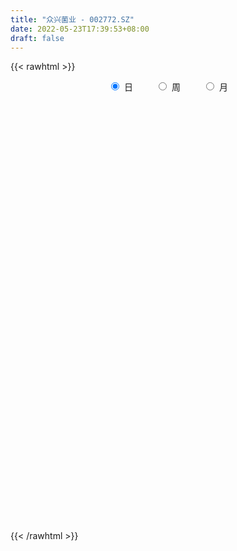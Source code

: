 ```yaml
---
title: "众兴菌业 - 002772.SZ"
date: 2022-05-23T17:39:53+08:00
draft: false
---
```

{{< rawhtml >}}
    <div style="text-align: center">
        <label style="padding: 1rem;"><input style="margin-right: .5rem" type="radio" name="period" value="D" checked onclick="period_change(this)">日</label>
        <label style="padding: 1rem;"><input style="margin-right: .5rem" type="radio" name="period" value="W" onclick="period_change(this)">周</label>
        <label style="padding: 1rem;"><input style="margin-right: .5rem" type="radio" name="period" value="M" onclick="period_change(this)">月</label>
    </div>
    <div id="chart" style="height: 700px;"></div> 
    <script type="text/javascript">
        const D_v = [33782.07,21686.71,23787.06,22643.93,24724.99,16146.13,18462.75,21546.54,18277.88,21762.0,20357.76,21459.0,19802.32,17584.72,24618.95,24066.62,19767.26,25112.64,21609.63,15555.26,12114.29,25739.12,17238.15,97593.32,165262.8,82713.84,104617.66,32142.36,17005.66,30601.3,58098.64,393429.63,762218.1800000001,802680.64,886849.17,751681.01,663710.61,538830.3,554210.25,477371.79,384635.87,374775.33,364633.21,441984.23,556519.13,435769.17,412037.28,406393.54,642691.53,520891.57,413721.6,303728.33,335320.43,240267.1,215071.79,225701.95,378277.33,367857.93,246587.36,177516.94,213886.95,217925.56,215020.72,325812.55,235511.91,246102.98,365076.6,248653.59,456975.61,278977.54,252116.75,201548.2,153901.94,250408.35,197926.85,167978.78,204487.19,145236.32,109323.85,197346.09,126643.98,185573.22,198591.45,143514.36,211613.78,144384.18,147112.31,139210.09,99295.01,105202.2,151063.75,126148.4,101728.95,77202.78,88822.33,197633.87,131364.62,96091.1,194251.67,178712.15,123379.8,97462.05,91194.51,68121.0,94086.49,18463.0,31728.0,534882.8,371946.04,256659.72,198371.96,192572.55,189452.96,147492.53,157315.45,173177.25,254235.76,208512.3,231743.03,177620.0,107536.4,132482.25,130566.45,135621.37,154916.57,187840.95,159277.16,92425.81,144952.15,207704.28,172714.85,114922.98,111251.83,91811.11,92647.0,95746.93,181855.14,179910.77,372036.04,211325.17,158482.15,93745.94,145978.37,316468.28,400797.61,714388.92,408523.31,225203.47,269333.01,459000.98,361141.24,223066.03,201545.0,158886.1,147069.36,132377.5,111353.64,130825.66,86215.41,84879.65,243376.99,171321.47,123677.26,174973.83,105641.82,100449.14,194720.56,253541.72,255477.0,204241.02,201081.19,232323.28,180374.92,164254.88,63373.57,109985.1,60661.71,65320.41,71931.6,57223.0,64095.76,57471.0,97721.46,65218.29,40489.05,48484.35,42814.05,64578.9,49824.47,77532.94,68512.45,84760.25,106770.38,53768.17,52626.2,62807.01,101729.17,74110.09,52261.85,64746.0,69179.46,92692.8,67898.83,69840.76,85348.0,90754.2,71951.05,61815.26,63298.08,124898.0,72216.15,63211.7,109845.15,152084.75,172156.91,167477.61,124255.14,85756.2,92987.05,122879.19,90999.16,71645.41,159930.35,165846.1,135110.01,91134.83,105614.1,287114.26,242477.88,275661.68,213302.16,200678.05,170454.09,121071.05,106140.1,99130.01,91779.57,84377.92,71027.09,55838.04,67987.04,78069.0,61845.43,56039.4,135394.69,86922.1,64479.3,75728.3,78186.23,96906.65]
const D_histogram = [0.0,-0.0062158405,-0.0066638768,-0.0127818509,-0.0221037853,-0.0266790093,-0.0316479553,-0.0265755105,-0.0185544805,-0.0115843185,-0.0049800096,0.0023173392,0.0027497983,0.0013585741,0.0058119691,0.0055132963,0.0047472446,0.0081210055,0.0044682841,0.0041296636,0.0039939748,0.0002118657,-0.0031435514,0.0159558654,0.0493491555,0.0684660247,0.0931884329,0.1588957286,0.2515201309,0.3618665228,0.4836356239,0.6119900697,0.7445173418,0.8389602438,0.8133886756,0.7560896501,0.6669874046,0.4781073327,0.3549540576,0.2252094215,0.0617815785,-0.0998708185,-0.1888355265,-0.2296677256,-0.2250889884,-0.2709914239,-0.2901870219,-0.2576500476,-0.1963273023,-0.1241264005,-0.1586309147,-0.2333336162,-0.345753026,-0.4242047898,-0.4467392932,-0.4779240998,-0.5564407781,-0.5341317934,-0.5171067232,-0.4848746933,-0.4669636846,-0.4421787621,-0.3838292771,-0.3022227076,-0.2523860074,-0.1968279902,-0.0772873957,0.0831900933,0.1330886049,0.1849536734,0.1688979508,0.1440403276,0.1083609661,0.1083845934,0.0852720244,0.0354778898,-0.0084013577,-0.0594513905,-0.0964660132,-0.0829180373,-0.0897515333,-0.0597594631,-0.0219511592,0.0056203913,0.0372642535,0.0407946403,0.0578625785,0.0346086968,0.0211666216,-0.0074671394,-0.0082710882,-0.0204930194,-0.0561596177,-0.071197594,-0.0667011153,-0.0173507171,-0.0323405594,-0.058501363,-0.1209703477,-0.1102254129,-0.1060871567,-0.1186370586,-0.109281909,-0.098385101,-0.0918978324,-0.1436349118,-0.2219085336,-0.2480753686,-0.2717139326,-0.2812135211,-0.2599714065,-0.223128218,-0.1860980661,-0.1674432544,-0.1275828266,-0.0749663022,-0.0332919708,0.0138699487,0.0638628486,0.0845671332,0.0938108254,0.1077449367,0.1204966794,0.1328278223,0.147717805,0.1668596248,0.1640275044,0.1616582391,0.142984746,0.1424036585,0.1321276943,0.1210415385,0.1141562655,0.1068585658,0.0944125383,0.0785450999,0.0844475031,0.0871492308,0.100708452,0.1012744885,0.0858865212,0.0787107151,0.0819141161,0.0962972085,0.1544366698,0.1837865177,0.171761604,0.1522753841,0.1382192463,0.1449575119,0.1269548619,0.1104495437,0.0778889298,0.0544018177,0.0169555368,0.0022382303,-0.0131848818,-0.0395330767,-0.0536502886,-0.0542038162,-0.0291342142,-0.0169172753,-0.0083291791,-0.0244447382,-0.0281103886,-0.0312660785,-0.0143755323,0.0004040349,-0.0108149241,-0.0069053217,-0.0226248046,-0.0145636049,-0.0265693142,-0.0573741103,-0.0743228709,-0.1047969782,-0.1136154022,-0.123232112,-0.1124424677,-0.086657432,-0.0551485575,-0.0272323893,-0.0079982353,-0.007136141,-0.0039953195,-0.0052360219,0.0009116589,-0.000580781,0.0045389129,0.0216928972,0.0284719422,0.0346075721,0.0210812849,0.0178966411,0.0156658484,0.0235400162,0.0366559349,0.0441111345,0.043755329,0.0421942854,0.0197417756,-0.0083806765,-0.0171910764,-0.0108816025,-0.0111131451,-0.0399321314,-0.0441985894,-0.0333834009,-0.0142316041,0.0217459648,0.0418152883,0.055795091,0.0625836714,0.0813419222,0.081283256,0.0881128265,0.0779474618,0.0618950286,0.0522789878,0.0527427141,0.0329719733,0.0052515495,-0.0052632779,-0.0144884341,-0.0186170052,-0.0192922773,-0.0233779635,0.0121540936,0.025361565,0.0420589634,0.0209991671,-0.028336988,-0.1040538384,-0.1625580389,-0.1841937872,-0.1975235746,-0.1805986659,-0.1514787322,-0.1328719561,-0.1020372648,-0.07057644,-0.0496437882,-0.0306399221,-0.0118823581,0.0120570299,0.0216053949,0.0335370097,0.045054333,0.0555991595,0.0712367113]
const D_fast = [0.0,-0.0077698006,-0.0098838061,-0.0191972429,-0.0340451237,-0.0452901,-0.0581710348,-0.0597424676,-0.0563600578,-0.0522859754,-0.0469266689,-0.0390499853,-0.0379300767,-0.0389816573,-0.03307527,-0.0319956188,-0.0315748593,-0.0261708471,-0.0287064974,-0.0280127021,-0.0271498971,-0.0308790398,-0.0350203448,-0.0119319616,0.0337986174,0.0700319927,0.1180515091,0.223482737,0.378987172,0.5798001947,0.8224782017,1.103830165,1.4224867725,1.7266697354,1.9044453362,2.0361687232,2.1138133288,2.0444600901,2.0100453294,1.9366030487,1.7886206003,1.6020004986,1.465826909,1.3675777785,1.3158842686,1.2022339771,1.1104916237,1.0786160861,1.0908570058,1.1320263075,1.0578640646,0.924827959,0.7259702927,0.5414673314,0.4072480047,0.2565821732,0.0389553004,-0.0722686632,-0.1845202739,-0.2735069173,-0.3723368297,-0.4580965978,-0.4957044321,-0.4896535395,-0.5029133412,-0.4965623215,-0.3963435759,-0.2150685635,-0.1318979007,-0.0337944139,-0.0076256488,0.0035268098,-0.0050623101,0.0220574655,0.0202629027,-0.0206617594,-0.0666413464,-0.1325542269,-0.1936853529,-0.2008668863,-0.2301382656,-0.2150860612,-0.1827655471,-0.1537888988,-0.1128289731,-0.0990999263,-0.0675663435,-0.082168051,-0.0903184708,-0.1208190166,-0.1236907375,-0.1410359235,-0.1907424262,-0.223579801,-0.2357586012,-0.1907458822,-0.2138208644,-0.2546070087,-0.3473185804,-0.3641299988,-0.3865135318,-0.4287226983,-0.446688026,-0.4603874932,-0.4768746827,-0.56452049,-0.6982712452,-0.7864569224,-0.8780239695,-0.9578269384,-1.0015776754,-1.0205165414,-1.030010906,-1.0532169079,-1.0452521868,-1.0113772379,-0.9780258991,-0.9273964924,-0.8614378804,-0.8195918126,-0.786895414,-0.7460250685,-0.703149156,-0.6576110575,-0.6057916236,-0.5449348976,-0.5067601419,-0.4687148474,-0.451642154,-0.4166223269,-0.3938663675,-0.3746921387,-0.3530383454,-0.3336214036,-0.3224642965,-0.3186954599,-0.291681181,-0.2671921456,-0.2284558113,-0.2025711527,-0.1964874897,-0.1839856171,-0.1603036871,-0.1218462925,-0.0250976637,0.0501988136,0.0811143009,0.0996969271,0.1201956008,0.1631732444,0.1769093099,0.1880163776,0.1749279962,0.1650413384,0.1318339417,0.1176761928,0.0989568603,0.0627253962,0.0351956122,0.0210911305,0.038877179,0.046864799,0.0533706005,0.0311438569,0.0204506092,0.0094783997,0.0227750629,0.0376556388,0.0237329488,0.0259162207,0.0045405367,0.0089608351,-0.0096872027,-0.0548355263,-0.0903650046,-0.1470383565,-0.184260631,-0.2246853688,-0.2420063415,-0.2378856638,-0.2201639287,-0.1990558578,-0.1818212626,-0.1827432036,-0.180601212,-0.1831509198,-0.1767753243,-0.1784129595,-0.1721585373,-0.1495813287,-0.1356842982,-0.1208967752,-0.1291527413,-0.1278632247,-0.1261775554,-0.1124183836,-0.0901384811,-0.0716554978,-0.0610724711,-0.0520849434,-0.0696020092,-0.0998196305,-0.1129277995,-0.1093387262,-0.1123485551,-0.1511505743,-0.1664666796,-0.1639973413,-0.1484034456,-0.1069893854,-0.0764662399,-0.0485376645,-0.0261031662,0.0129905652,0.0332527129,0.06211049,0.0714319908,0.0708533148,0.0743070209,0.0879564258,0.0764286783,0.0500211419,0.0381904949,0.0253432303,0.0165604078,0.0110620664,0.0011318894,0.0397024699,0.0592503325,0.0864624717,0.0706524672,0.0142320651,-0.0874982449,-0.1866419551,-0.2543261502,-0.3170368313,-0.345261589,-0.3540113384,-0.3686225513,-0.3632971762,-0.3494804615,-0.3409587567,-0.329614871,-0.3138278966,-0.2868742511,-0.2719245374,-0.2516086702,-0.2288277637,-0.2043831473,-0.1709364177]
const D_slow = [0.0,-0.0015539601,-0.0032199293,-0.006415392,-0.0119413384,-0.0186110907,-0.0265230795,-0.0331669571,-0.0378055773,-0.0407016569,-0.0419466593,-0.0413673245,-0.0406798749,-0.0403402314,-0.0388872391,-0.0375089151,-0.0363221039,-0.0342918526,-0.0331747815,-0.0321423656,-0.0311438719,-0.0310909055,-0.0318767934,-0.027887827,-0.0155505381,0.001565968,0.0248630763,0.0645870084,0.1274670411,0.2179336718,0.3388425778,0.4918400952,0.6779694307,0.8877094916,1.0910566605,1.2800790731,1.4468259242,1.5663527574,1.6550912718,1.7113936272,1.7268390218,1.7018713172,1.6546624355,1.5972455041,1.540973257,1.473225401,1.4006786456,1.3362661337,1.2871843081,1.256152708,1.2164949793,1.1581615752,1.0717233187,0.9656721213,0.8539872979,0.734506273,0.5953960785,0.4618631301,0.3325864493,0.211367776,0.0946268549,-0.0159178357,-0.111875155,-0.1874308319,-0.2505273337,-0.2997343313,-0.3190561802,-0.2982586569,-0.2649865056,-0.2187480873,-0.1765235996,-0.1405135177,-0.1134232762,-0.0863271278,-0.0650091217,-0.0561396493,-0.0582399887,-0.0731028364,-0.0972193397,-0.117948849,-0.1403867323,-0.1553265981,-0.1608143879,-0.1594092901,-0.1500932267,-0.1398945666,-0.125428922,-0.1167767478,-0.1114850924,-0.1133518772,-0.1154196493,-0.1205429041,-0.1345828085,-0.152382207,-0.1690574859,-0.1733951651,-0.181480305,-0.1961056457,-0.2263482327,-0.2539045859,-0.2804263751,-0.3100856397,-0.337406117,-0.3620023922,-0.3849768503,-0.4208855783,-0.4763627117,-0.5383815538,-0.6063100369,-0.6766134172,-0.7416062689,-0.7973883234,-0.8439128399,-0.8857736535,-0.9176693601,-0.9364109357,-0.9447339284,-0.9412664412,-0.925300729,-0.9041589458,-0.8807062394,-0.8537700052,-0.8236458354,-0.7904388798,-0.7535094285,-0.7117945223,-0.6707876463,-0.6303730865,-0.5946269,-0.5590259854,-0.5259940618,-0.4957336772,-0.4671946108,-0.4404799694,-0.4168768348,-0.3972405598,-0.376128684,-0.3543413763,-0.3291642633,-0.3038456412,-0.2823740109,-0.2626963321,-0.2422178031,-0.218143501,-0.1795343335,-0.1335877041,-0.0906473031,-0.0525784571,-0.0180236455,0.0182157325,0.049954448,0.0775668339,0.0970390663,0.1106395208,0.1148784049,0.1154379625,0.1121417421,0.1022584729,0.0888459008,0.0752949467,0.0680113932,0.0637820744,0.0616997796,0.055588595,0.0485609979,0.0407444782,0.0371505952,0.0372516039,0.0345478729,0.0328215425,0.0271653413,0.0235244401,0.0168821115,0.0025385839,-0.0160421338,-0.0422413783,-0.0706452289,-0.1014532569,-0.1295638738,-0.1512282318,-0.1650153712,-0.1718234685,-0.1738230273,-0.1756070626,-0.1766058925,-0.1779148979,-0.1776869832,-0.1778321785,-0.1766974502,-0.1712742259,-0.1641562404,-0.1555043474,-0.1502340261,-0.1457598659,-0.1418434038,-0.1359583997,-0.126794416,-0.1157666324,-0.1048278001,-0.0942792288,-0.0893437849,-0.091438954,-0.0957367231,-0.0984571237,-0.10123541,-0.1112184429,-0.1222680902,-0.1306139404,-0.1341718415,-0.1287353503,-0.1182815282,-0.1043327554,-0.0886868376,-0.068351357,-0.0480305431,-0.0260023364,-0.006515471,0.0089582862,0.0220280331,0.0352137116,0.043456705,0.0447695924,0.0434537729,0.0398316644,0.035177413,0.0303543437,0.0245098529,0.0275483763,0.0338887675,0.0444035083,0.0496533001,0.0425690531,0.0165555935,-0.0240839162,-0.070132363,-0.1195132567,-0.1646629231,-0.2025326062,-0.2357505952,-0.2612599114,-0.2789040214,-0.2913149685,-0.298974949,-0.3019455385,-0.298931281,-0.2935299323,-0.2851456799,-0.2738820966,-0.2599823068,-0.242173129]
const D_data = [['2021-05-12', 7.858, 7.9359, 7.7703, 7.9651],['2021-05-13', 7.8774, 7.8385, 7.8093, 7.8774],['2021-05-14', 7.8288, 7.8872, 7.819, 7.9067],['2021-05-17', 7.8872, 7.7898, 7.7801, 7.8969],['2021-05-18', 7.7995, 7.6924, 7.673, 7.7995],['2021-05-19', 7.6924, 7.6924, 7.6535, 7.7314],['2021-05-20', 7.7433, 7.6349, 7.6349, 7.7433],['2021-05-21', 7.6645, 7.7334, 7.6349, 7.8221],['2021-05-24', 7.7728, 7.7827, 7.7137, 7.8221],['2021-05-25', 7.7827, 7.7925, 7.7334, 7.8122],['2021-05-26', 7.8221, 7.8122, 7.763, 7.8319],['2021-05-27', 7.8122, 7.8516, 7.7827, 7.8615],['2021-05-28', 7.8319, 7.7827, 7.7728, 7.8516],['2021-05-31', 7.7827, 7.7531, 7.7137, 7.7827],['2021-06-01', 7.7728, 7.8319, 7.7531, 7.8418],['2021-06-02', 7.8319, 7.7827, 7.763, 7.8615],['2021-06-03', 7.8319, 7.7728, 7.7728, 7.8418],['2021-06-04', 7.8024, 7.8319, 7.763, 7.9206],['2021-06-07', 7.8319, 7.7433, 7.7334, 7.8516],['2021-06-08', 7.7531, 7.7728, 7.7137, 7.8122],['2021-06-09', 7.7827, 7.7728, 7.7531, 7.7925],['2021-06-10', 7.7925, 7.7137, 7.7039, 7.7925],['2021-06-11', 7.7137, 7.694, 7.6645, 7.7433],['2021-06-15', 7.6842, 8.0191, 7.6645, 8.0487],['2021-06-16', 8.0487, 8.3639, 8.0487, 8.7481],['2021-06-17', 8.1669, 8.3738, 8.1373, 8.5215],['2021-06-18', 8.2851, 8.6299, 8.1275, 8.7481],['2021-06-21', 9.4968, 9.4968, 9.4968, 9.4968],['2021-06-22', 10.4426, 10.4426, 10.4426, 10.4426],['2021-06-23', 11.4868, 11.4868, 11.4868, 11.4868],['2021-06-24', 12.6395, 12.6395, 12.6395, 12.6395],['2021-06-25', 13.9005, 13.9005, 13.9005, 13.9005],['2021-06-28', 15.0531, 15.2895, 14.7477, 15.2895],['2021-06-29', 14.994, 16.1762, 14.7969, 16.8165],['2021-06-30', 16.8067, 15.6639, 14.7772, 16.984],['2021-07-01', 15.191, 15.8412, 15.0728, 16.8165],['2021-07-02', 15.8412, 15.8117, 14.9743, 16.5899],['2021-07-05', 15.4373, 14.4817, 14.2354, 15.5358],['2021-07-06', 14.5999, 15.0235, 13.8808, 15.2206],['2021-07-07', 14.7378, 14.728, 14.3044, 15.6146],['2021-07-08', 14.3733, 13.8709, 13.8019, 14.6196],['2021-07-09', 13.6148, 13.2404, 12.9646, 13.733],['2021-07-12', 13.2306, 13.5951, 12.9252, 13.8414],['2021-07-13', 13.1616, 13.9103, 13.0631, 14.3635],['2021-07-14', 13.4768, 14.4226, 13.1517, 14.8659],['2021-07-15', 14.0482, 13.6936, 13.1123, 14.5211],['2021-07-16', 13.3882, 13.8315, 13.1025, 14.2847],['2021-07-19', 13.7133, 14.4916, 13.3783, 14.5605],['2021-07-20', 14.1073, 15.1122, 14.1073, 15.9397],['2021-07-21', 15.1122, 15.6639, 14.6984, 15.8511],['2021-07-22', 15.3782, 14.4916, 14.393, 15.7033],['2021-07-23', 14.3832, 13.7034, 13.6936, 14.5113],['2021-07-26', 13.3488, 12.6493, 12.3341, 13.4966],['2021-07-27', 12.6099, 12.3932, 12.2159, 13.0335],['2021-07-28', 12.4129, 12.6001, 11.9696, 12.7872],['2021-07-29', 12.5114, 12.0878, 12.0287, 12.7084],['2021-07-30', 11.9499, 10.8761, 10.8761, 11.9499],['2021-08-02', 10.5115, 11.6248, 10.5115, 11.8218],['2021-08-03', 11.5755, 11.2997, 11.2307, 11.743],['2021-08-04', 11.3391, 11.2603, 11.1125, 11.4573],['2021-08-05', 11.1617, 10.8563, 10.8071, 11.4179],['2021-08-06', 10.8071, 10.6987, 10.6199, 11.0829],['2021-08-09', 10.6199, 11.0041, 10.5904, 11.1716],['2021-08-10', 11.0731, 11.3785, 10.8268, 11.6051],['2021-08-11', 11.2307, 11.0829, 10.945, 11.3095],['2021-08-12', 11.2307, 11.2209, 11.0337, 11.674],['2021-08-13', 11.4474, 12.3439, 11.2504, 12.3439],['2021-08-16', 12.6986, 13.5754, 12.6001, 13.5754],['2021-08-17', 13.9497, 12.8069, 12.7577, 14.4817],['2021-08-18', 12.8464, 13.201, 12.8069, 13.536],['2021-08-19', 12.935, 12.5607, 12.4621, 13.0532],['2021-08-20', 12.3242, 12.4424, 12.1272, 12.6887],['2021-08-23', 12.1173, 12.2257, 12.0287, 12.6099],['2021-08-24', 12.1272, 12.6493, 12.0385, 13.2798],['2021-08-25', 12.5114, 12.3636, 12.2848, 12.9153],['2021-08-26', 12.1567, 11.8711, 11.8612, 12.2848],['2021-08-27', 11.4573, 11.6937, 11.3686, 11.8415],['2021-08-30', 11.4474, 11.3095, 11.3095, 11.7331],['2021-08-31', 11.2504, 11.1716, 10.9253, 11.2997],['2021-09-01', 11.0928, 11.6543, 11.0238, 11.9105],['2021-09-02', 11.6051, 11.3292, 11.2406, 11.6051],['2021-09-03', 11.1814, 11.7725, 11.0829, 11.9105],['2021-09-06', 11.7134, 11.9991, 11.5065, 12.3144],['2021-09-07', 11.8415, 12.0188, 11.7528, 12.137],['2021-09-08', 12.009, 12.2257, 11.8119, 12.4917],['2021-09-09', 12.0878, 11.9794, 11.9302, 12.4424],['2021-09-10', 11.8711, 12.2257, 11.7725, 12.3833],['2021-09-13', 12.1272, 11.7233, 11.674, 12.1863],['2021-09-14', 11.6543, 11.7528, 11.6051, 11.9991],['2021-09-15', 11.5952, 11.4376, 11.3391, 11.6248],['2021-09-16', 11.4474, 11.6839, 11.4376, 12.0582],['2021-09-17', 11.6839, 11.477, 11.142, 11.7824],['2021-09-22', 11.3883, 11.0041, 10.9647, 11.3883],['2021-09-23', 11.014, 11.0534, 11.014, 11.2603],['2021-09-24', 11.0632, 11.1913, 10.9155, 11.3292],['2021-09-27', 11.0928, 11.8415, 11.0928, 12.2651],['2021-09-28', 11.6248, 11.0829, 10.9155, 11.6346],['2021-09-29', 11.0337, 10.7677, 10.7677, 11.2603],['2021-09-30', 10.1569, 9.9697, 9.6939, 10.3539],['2021-10-08', 9.8318, 10.6199, 9.7628, 10.6692],['2021-10-11', 10.5115, 10.4524, 10.3638, 11.0041],['2021-10-12', 10.5904, 10.0879, 9.9697, 10.5904],['2021-10-13', 10.2751, 10.216, 9.8219, 10.3047],['2021-10-14', 10.147, 10.1569, 10.0288, 10.3441],['2021-10-15', 10.1372, 10.019, 10.0091, 10.4918],['2021-10-18', 9.0141, 9.0141, 9.0141, 9.0141],['2021-10-19', 8.1176, 8.1176, 8.1176, 8.1176],['2021-10-20', 7.9108, 8.226, 7.9108, 8.6004],['2021-10-21', 7.8418, 7.8319, 7.7039, 8.0388],['2021-10-22', 7.8221, 7.6054, 7.5561, 7.8812],['2021-10-25', 7.6546, 7.7039, 7.6152, 7.8024],['2021-10-26', 7.6448, 7.7531, 7.5462, 7.8516],['2021-10-27', 7.7433, 7.6743, 7.3886, 7.7433],['2021-10-28', 7.5561, 7.3295, 7.3, 7.6251],['2021-10-29', 7.3295, 7.5068, 7.3295, 7.5462],['2021-11-01', 7.5364, 7.7039, 7.4576, 7.7925],['2021-11-02', 7.6842, 7.6448, 7.5857, 7.8812],['2021-11-03', 7.5955, 7.8122, 7.5561, 7.8221],['2021-11-04', 7.7433, 8.0093, 7.7334, 8.0684],['2021-11-05', 8.0093, 7.763, 7.7334, 8.1275],['2021-11-08', 7.6842, 7.6448, 7.5955, 7.7827],['2021-11-09', 7.6546, 7.7236, 7.5857, 7.8122],['2021-11-10', 7.6842, 7.7531, 7.5561, 7.8418],['2021-11-11', 7.7433, 7.8024, 7.7137, 7.9305],['2021-11-12', 7.8122, 7.9108, 7.7531, 8.0191],['2021-11-15', 7.9108, 8.0782, 7.7334, 8.1078],['2021-11-16', 8.0684, 7.8812, 7.7827, 8.1176],['2021-11-17', 7.8418, 7.9108, 7.7531, 7.9206],['2021-11-18', 7.9305, 7.6842, 7.6645, 7.9403],['2021-11-19', 7.6842, 7.891, 7.5857, 8.1078],['2021-11-22', 8.0093, 7.7728, 7.7039, 8.029],['2021-11-23', 7.7827, 7.7334, 7.7236, 7.8418],['2021-11-24', 7.7334, 7.763, 7.6349, 7.8221],['2021-11-25', 7.7334, 7.7433, 7.7039, 7.8319],['2021-11-26', 7.7433, 7.6448, 7.6448, 7.7433],['2021-11-29', 7.5758, 7.5364, 7.4871, 7.6054],['2021-11-30', 7.5462, 7.7925, 7.5364, 7.8122],['2021-12-01', 7.7925, 7.7925, 7.7433, 7.9108],['2021-12-02', 7.8221, 7.9994, 7.7925, 8.3245],['2021-12-03', 7.9797, 7.9108, 7.7925, 8.029],['2021-12-06', 7.9305, 7.7039, 7.694, 7.9699],['2021-12-07', 7.694, 7.7728, 7.6842, 7.7827],['2021-12-08', 7.7728, 7.9206, 7.694, 7.9699],['2021-12-09', 7.9206, 8.1472, 7.891, 8.4723],['2021-12-10', 8.2359, 8.9649, 8.1373, 8.9649],['2021-12-13', 9.29, 8.955, 8.7678, 9.556],['2021-12-14', 8.8368, 8.6102, 8.561, 8.8663],['2021-12-15', 8.5314, 8.5511, 8.423, 8.6595],['2021-12-16', 8.5018, 8.6398, 8.423, 8.6792],['2021-12-17', 8.5314, 8.9944, 8.4329, 9.4082],['2021-12-20', 8.9747, 8.7678, 8.7678, 9.1816],['2021-12-21', 8.7087, 8.7974, 8.5905, 8.8663],['2021-12-22', 8.7481, 8.5511, 8.5215, 8.7974],['2021-12-23', 8.561, 8.5807, 8.4033, 8.6496],['2021-12-24', 8.5807, 8.2851, 8.2753, 8.5905],['2021-12-27', 8.2359, 8.4526, 8.226, 8.6004],['2021-12-28', 8.4526, 8.3738, 8.3344, 8.5905],['2021-12-29', 8.3738, 8.1176, 8.0782, 8.3738],['2021-12-30', 8.0782, 8.1373, 8.0684, 8.226],['2021-12-31', 8.1275, 8.2359, 8.1176, 8.3048],['2022-01-04', 8.2161, 8.6004, 8.1964, 8.6299],['2022-01-05', 8.5215, 8.5314, 8.3836, 8.6595],['2022-01-06', 8.5511, 8.5412, 8.4329, 8.6004],['2022-01-07', 8.5708, 8.2063, 8.1866, 8.5708],['2022-01-10', 8.2161, 8.295, 8.0093, 8.3344],['2022-01-11', 8.2359, 8.2654, 8.2161, 8.5215],['2022-01-12', 8.295, 8.5412, 8.1866, 8.6299],['2022-01-13', 8.7481, 8.6004, 8.492, 8.8368],['2022-01-14', 8.4821, 8.2851, 8.2654, 8.7678],['2022-01-17', 8.3048, 8.4526, 8.1472, 8.4723],['2022-01-18', 8.423, 8.1669, 8.1472, 8.5215],['2022-01-19', 8.226, 8.4329, 8.1767, 8.5807],['2022-01-20', 8.3738, 8.157, 8.157, 8.4723],['2022-01-21', 8.0782, 7.7728, 7.5857, 8.0782],['2022-01-24', 7.7137, 7.763, 7.694, 7.8122],['2022-01-25', 7.7137, 7.3886, 7.3788, 7.8024],['2022-01-26', 7.3886, 7.4576, 7.3394, 7.4773],['2022-01-27', 7.4477, 7.2901, 7.2901, 7.497],['2022-01-28', 7.3098, 7.4379, 7.2408, 7.5167],['2022-02-07', 7.5364, 7.6251, 7.4379, 7.6251],['2022-02-08', 7.6054, 7.7728, 7.5068, 7.7925],['2022-02-09', 7.763, 7.8319, 7.7137, 7.8713],['2022-02-10', 7.8418, 7.8122, 7.7137, 7.8713],['2022-02-11', 7.7334, 7.6054, 7.5857, 7.7728],['2022-02-14', 7.5758, 7.6152, 7.5659, 7.6842],['2022-02-15', 7.6152, 7.5364, 7.5068, 7.6645],['2022-02-16', 7.5561, 7.6152, 7.5167, 7.6152],['2022-02-17', 7.6152, 7.5068, 7.4871, 7.6743],['2022-02-18', 7.4773, 7.5758, 7.4379, 7.5857],['2022-02-21', 7.5955, 7.7728, 7.5857, 7.7728],['2022-02-22', 7.7334, 7.7039, 7.6251, 7.8221],['2022-02-23', 7.8122, 7.7334, 7.6645, 7.9305],['2022-02-24', 7.6645, 7.4674, 7.3788, 7.7827],['2022-02-25', 7.497, 7.5462, 7.4871, 7.6152],['2022-02-28', 7.5462, 7.5364, 7.4182, 7.5857],['2022-03-01', 7.5561, 7.6743, 7.5167, 7.6842],['2022-03-02', 7.6842, 7.8024, 7.6349, 7.8615],['2022-03-03', 7.763, 7.8024, 7.7334, 7.8418],['2022-03-04', 7.8221, 7.7433, 7.7039, 7.8221],['2022-03-07', 7.7925, 7.7433, 7.6743, 7.8319],['2022-03-08', 7.694, 7.428, 7.4182, 7.7039],['2022-03-09', 7.5265, 7.2113, 6.8763, 7.5265],['2022-03-10', 7.3, 7.3295, 7.231, 7.4182],['2022-03-11', 7.2507, 7.4871, 7.0931, 7.4871],['2022-03-14', 7.3985, 7.3985, 7.3689, 7.694],['2022-03-15', 7.3492, 6.9256, 6.9158, 7.4576],['2022-03-16', 7.0438, 7.0931, 6.768, 7.1325],['2022-03-17', 7.1423, 7.2507, 7.1029, 7.3591],['2022-03-18', 7.2113, 7.3985, 7.1916, 7.4674],['2022-03-21', 7.4477, 7.7433, 7.3788, 7.763],['2022-03-22', 7.7236, 7.7039, 7.6054, 7.8713],['2022-03-23', 7.6842, 7.7433, 7.6349, 7.8319],['2022-03-24', 7.8122, 7.7433, 7.7236, 7.8713],['2022-03-25', 7.7236, 8.0093, 7.7137, 8.0782],['2022-03-28', 8.0585, 7.8812, 7.8319, 8.1176],['2022-03-29', 7.8418, 8.0487, 7.7925, 8.0782],['2022-03-30', 7.9108, 7.891, 7.8221, 7.9699],['2022-03-31', 7.8024, 7.8024, 7.7728, 7.9403],['2022-04-01', 7.8418, 7.8615, 7.7728, 8.029],['2022-04-06', 7.694, 8.0093, 7.6448, 8.0487],['2022-04-07', 7.9305, 7.7433, 7.7236, 7.9994],['2022-04-08', 7.763, 7.5364, 7.4773, 7.8122],['2022-04-11', 7.4773, 7.6546, 7.4773, 7.8713],['2022-04-12', 7.3886, 7.6152, 7.2901, 7.6842],['2022-04-13', 7.7334, 7.6349, 7.4773, 7.9108],['2022-04-14', 7.5955, 7.6546, 7.4871, 7.6842],['2022-04-15', 7.6152, 7.5857, 7.5758, 7.8516],['2022-04-18', 7.5659, 8.1669, 7.5167, 8.1669],['2022-04-19', 8.1176, 8.0388, 7.9403, 8.1866],['2022-04-20', 8.1078, 8.1964, 7.9896, 8.3245],['2022-04-21', 8.0881, 7.7433, 7.6842, 8.2161],['2022-04-22', 7.5857, 7.2014, 7.1325, 7.694],['2022-04-25', 7.0438, 6.4823, 6.4823, 7.0931],['2022-04-26', 6.4724, 6.2261, 6.1769, 6.6399],['2022-04-27', 6.2064, 6.3247, 6.0094, 6.3444],['2022-04-28', 6.2458, 6.167, 5.9799, 6.2951],['2022-04-29', 6.1276, 6.3838, 6.1276, 6.4429],['2022-05-05', 6.3641, 6.502, 6.2557, 6.5907],['2022-05-06', 6.3739, 6.3542, 6.2656, 6.502],['2022-05-09', 6.3838, 6.5118, 6.3838, 6.5512],['2022-05-10', 6.5118, 6.5808, 6.4035, 6.5808],['2022-05-11', 6.5512, 6.502, 6.502, 6.6498],['2022-05-12', 6.4626, 6.5118, 6.4035, 6.5907],['2022-05-13', 6.4921, 6.5512, 6.4527, 6.6202],['2022-05-16', 6.5808, 6.6892, 6.5709, 6.8369],['2022-05-17', 6.6793, 6.5709, 6.4921, 6.6892],['2022-05-18', 6.5709, 6.6399, 6.5118, 6.6498],['2022-05-19', 6.56, 6.69, 6.51, 6.75],['2022-05-20', 6.65, 6.74, 6.65, 6.75],['2022-05-23', 6.74, 6.89, 6.71, 6.94]]
const W_v = [477691.47,284094.78,158372.68,130069.06,131126.09,152250.81,120575.88,174622.92,204832.14,153323.43,121967.04,88425.82,135489.67,162160.54,89741.56,95942.5,93207.83,112606.34,83115.63,86830.61,158230.01,132759.34,98274.56,78335.98,68427.95,64820.05,89946.56,111081.3,112735.31,84902.53,26797.44,49266.88,105063.68,94228.33,103131.16,211224.2,456426.75,289505.29,313401.58,185492.07,150273.48,103583.68,182133.48,339175.83,297125.37,405252.83,484748.0800000001,272281.05,314961.93,260717.42,371787.68,699519.27,297398.18,224127.93,138082.27,176480.05,133197.25,112897.65,145061.49,188787.96,103933.16,178233.47,112700.73,149345.35,159165.14,150250.72,133471.63,124527.63,201032.08,158566.17,176672.89,155616.11,163453.46,108031.24,130547.73,52429.88,89847.96,116592.2,100935.01,79608.19,158201.24,249352.9,300548.6199999999,442388.4400000001,415788.0599999999,336103.0,422833.45,568844.01,297716.16,376150.5,319582.68,102289.72,676448.41,1159497.6000000001,848985.3600000001,558271.37,899422.8799999999,1240987.0,504041.1,436391.6,284136.45,205809.77,172400.06,139478.18,122284.66,193789.43,123743.56,181636.61,145920.42,186075.86,160235.25,135851.15,256910.64,11993.0,59327.52,89751.7,104000.88,120075.51,76031.69,63229.39,57901.37,61023.11,56933.74,101391.68,142108.51,109780.36,157362.18,180831.19,235937.25,81914.24,208528.64,378535.7000000001,266306.02,264775.58,261274.08,372464.93,837158.61,820400.1599999999,953930.67,583314.8400000001,275896.7499999999,349778.23,563470.01,386349.32,681394.63,1385708.1100000001,872410.7599999999,907476.48,510756.04,298130.06,215264.99,501882.46,763275.75,996895.5399999998,944681.9399999999,778777.64,678123.63,418832.0699999999,723906.24,541785.77,308511.58,249232.33,143499.13,152681.63,308284.72,68203.71,219854.35,321193.26,229828.35,149458.25,157137.55,141640.08,159085.21,258354.02,506154.49,632385.2100000001,515425.15,1291860.2,1165583.27,532201.51,332680.54,356223.98,214162.72,90915.95,106877.18,258170.03,174313.72,148594.13,272298.23,380744.94,200059.48,133591.66,365371.29,358831.81,137349.57,46030.44,135109.7,103524.34,101658.96,111150.19,92256.45,450187.62,531277.5900000001,3867139.6099999999,2329823.54,2210943.0199999996,2287426.5700000003,1394638.6000000001,1223774.74,1387524.76,1438271.6899999999,974703.1100000001,764123.46,845216.0800000001,620919.45,267754.06,619341.26,178712.15,474243.85,1213679.5600000001,885205.45,1045288.3400000001,661123.04,792200.35,583347.77,1040874.0499999999,1115472.3500000001,2076449.6899999999,1091707.73,545651.8600000001,713349.5499999999,909830.24,982275.29,371272.39,341729.51,246190.82,391344.19,343534.3199999999,364357.85,373166.59,522255.75,642632.91,285523.76,657635.39,1219234.03,588574.8200000001,155405.01,319778.91,440710.62,96906.65]
const W_histogram = [0.0,-0.1054778348,-0.1429154109,-0.1752023299,-0.1877015974,-0.1523558757,-0.1307237124,-0.0865694855,-0.0340410369,-0.0060623373,-0.0039603981,-0.0025114353,0.0207622952,0.0052151778,0.0016982265,-0.0254451925,-0.0207015112,-0.0468060364,-0.071484799,-0.0811582487,-0.1138814792,-0.1355664738,-0.1464812433,-0.1413027185,-0.128392564,-0.117651168,-0.1152010759,-0.0852602933,-0.1238438135,-0.1849989997,-0.1988043054,-0.1600568053,-0.1153530982,-0.0593538359,-0.0231789647,0.0300613183,0.0887324854,0.1674153307,0.1516755907,0.1109797881,0.0866634872,0.0881581823,0.1013266954,0.1491557156,0.1615340607,0.1963434674,0.1881397281,0.1133977121,-0.0334809591,-0.0948081539,-0.1252603866,-0.1253466334,-0.1456895721,-0.1487147059,-0.1683910326,-0.1496020179,-0.1505713542,-0.1270016144,-0.1164006644,-0.1026421951,-0.0959243747,-0.0657370706,-0.0356738983,-0.0571077411,-0.0468515394,-0.0342155746,0.0030805003,0.030117977,0.0796869764,0.0882357928,0.1179178084,0.1377058653,0.1298515977,0.1066126176,0.0899329263,0.0889913647,0.0965353875,0.1063574454,0.1119743632,0.102835778,0.1230542033,0.1451121724,0.1759683846,0.182917259,0.1929775653,0.2107216988,0.2099500845,0.2312328667,0.221459745,0.2178070756,0.1762871213,0.1213270951,0.1311746671,0.167431859,0.1118629499,0.1072963067,0.1057631897,0.1213571797,0.1318118774,0.0864981983,0.0564182806,-0.0002154737,-0.0378933608,-0.0764087447,-0.0947870324,-0.14922506,-0.1670516434,-0.163079001,-0.1551266543,-0.1287441279,-0.0974324949,-0.0884653196,-0.1227002083,-0.1413126809,-0.1371377712,-0.1388996251,-0.1131943285,-0.1126080316,-0.1109217955,-0.1108387011,-0.0998207608,-0.0730647221,-0.0518351724,-0.0307565719,-0.0040364039,0.0162065073,0.0559187312,0.0699187296,0.0761439573,0.060990755,0.0287856202,0.0361507443,0.0456789968,0.0264182612,0.0491577694,0.0649008117,0.0962239818,0.120670977,0.1349438412,0.1153188007,0.0832095055,0.0576983512,0.0707712354,0.0899440923,0.1185012745,0.1554873409,0.1646775699,0.19350288,0.1493562524,0.119245712,0.0700300337,0.0796150793,0.1104571687,0.1378400258,0.222199898,0.2242518549,0.2008165786,0.1696311158,0.1783406575,0.1254280138,0.0419828613,-0.0513558166,-0.114812726,-0.1155619249,-0.1400881862,-0.135652396,-0.1279076752,-0.1070162078,-0.1346592869,-0.1387704005,-0.1468668896,-0.1281118507,-0.1174559203,-0.0761294152,-0.0250195987,0.0066000854,-0.0365636816,0.0870205428,0.0747995021,-0.0071636775,-0.067006678,-0.138898351,-0.2155010851,-0.2383469597,-0.1990441426,-0.1615401414,-0.1329772826,-0.1230190566,-0.0796018999,-0.0427839153,-0.0411376733,-0.0167927535,0.0037636672,-0.0487338121,-0.0950684348,-0.1119075581,-0.102899457,-0.1001753449,-0.0883430304,-0.0712271707,-0.0634748726,0.0066742176,0.3888702926,0.7313406486,0.7432292802,0.7474154799,0.6989533221,0.4461829659,0.2467003151,0.2068263699,0.1699041477,0.0823139613,0.0201792057,0.0011039682,-0.0666874083,-0.1317598086,-0.2511434488,-0.2782837244,-0.3253929224,-0.497489355,-0.5900320148,-0.6038733625,-0.5732021513,-0.525628563,-0.4832050835,-0.4124447719,-0.2763981093,-0.1713206288,-0.1379203824,-0.1087565456,-0.0822781203,-0.0517655386,-0.0579285826,-0.0753028369,-0.0665596487,-0.0543316446,-0.0404366047,-0.0116654725,-0.0039804832,0.0007901733,0.0481163698,0.0711128902,0.0661775729,0.0677363397,0.0454580355,-0.0183488192,-0.0545099644,-0.0568623655,-0.0382944881,-0.0099763887]
const W_fast = [0.0,-0.1318472934,-0.2050137223,-0.2811012238,-0.3405258906,-0.3432691379,-0.3543179027,-0.3318060472,-0.2877878578,-0.2613247425,-0.2602129029,-0.2593917989,-0.2309274946,-0.2451708175,-0.2482632122,-0.2817679293,-0.2821996258,-0.3200056601,-0.3625556225,-0.3925186344,-0.4537122347,-0.5092888477,-0.556823928,-0.5869710829,-0.6061590694,-0.6248304654,-0.6511806422,-0.6425549329,-0.7120994065,-0.8195043427,-0.8830107247,-0.884277426,-0.8684119933,-0.8272511901,-0.79687106,-0.7361154474,-0.655261159,-0.534724481,-0.5125453233,-0.525496179,-0.528146608,-0.5046123674,-0.4661121804,-0.3809942313,-0.3282323711,-0.2443370974,-0.2055059047,-0.2518984927,-0.4071474036,-0.4921766369,-0.5539439663,-0.5853668715,-0.6421322032,-0.6823360135,-0.7441100983,-0.7627215881,-0.8013337629,-0.8095144268,-0.8280136429,-0.8399157223,-0.8571789956,-0.8434259591,-0.8222812614,-0.8579920395,-0.8594487227,-0.8553666515,-0.8173004515,-0.7827334805,-0.7132427371,-0.6826349725,-0.6234735048,-0.5692589816,-0.5446503497,-0.5412361754,-0.5354326352,-0.5141263556,-0.4824484859,-0.4460370667,-0.412426558,-0.3958561987,-0.3448742226,-0.2865382104,-0.211689902,-0.1590117129,-0.1007070152,-0.0302824571,0.0214334498,0.1005244487,0.1461162632,0.1969153627,0.1994671887,0.1748389362,0.2174801751,0.2955953317,0.26799216,0.2902495935,0.315157274,0.3610905589,0.404498226,0.3808090964,0.3648337488,0.3081461261,0.2609948989,0.2033773288,0.161302283,0.0695579903,0.0099684962,-0.0268286117,-0.0576579286,-0.0634614341,-0.0565079249,-0.0696570796,-0.1345670203,-0.1885076631,-0.2186171962,-0.2551039564,-0.2576972419,-0.2852629529,-0.3113071657,-0.3389337466,-0.3528709965,-0.3443811383,-0.3361103817,-0.3227209241,-0.2970098571,-0.2727153191,-0.2190234124,-0.1875437316,-0.1622825146,-0.1621880282,-0.1871967579,-0.1707939477,-0.149845946,-0.1625021163,-0.1274731657,-0.0955049205,-0.040125755,0.0144889845,0.062497809,0.0717024686,0.0603955498,0.0493089833,0.0800746763,0.1217335563,0.1799160571,0.2557739588,0.3061335803,0.3833346104,0.3765270458,0.3762279335,0.3445197636,0.3740085791,0.4324649607,0.4943078242,0.6342176708,0.6923325914,0.7191014598,0.730323776,0.7836184821,0.7620628418,0.6891134046,0.5829357725,0.4907756816,0.4611360015,0.4015876937,0.3721103848,0.3478781869,0.3420156023,0.2807077015,0.2419039878,0.1970907763,0.1838178525,0.1651098028,0.1874039541,0.2322588709,0.2655285764,0.213223889,0.3585632491,0.3650420839,0.2812879849,0.2046933149,0.0980770542,-0.0324009512,-0.1148335657,-0.1252917843,-0.1281728184,-0.1328542803,-0.1536508184,-0.1301341367,-0.1040121309,-0.1126503073,-0.0925035758,-0.0710062384,-0.1356871707,-0.205788902,-0.2506049149,-0.2673216781,-0.2896414022,-0.2998948453,-0.3005857782,-0.3087021983,-0.2368845536,0.2425290945,0.7678346126,0.9655305642,1.1565706339,1.2828468066,1.141622192,1.0038146199,1.0156472672,1.0212010819,0.9541893859,0.8970994316,0.8783001862,0.7938369576,0.6958246052,0.5136551028,0.416943896,0.2884864675,-0.0079823039,-0.2480329674,-0.4128426557,-0.5254719824,-0.6093055348,-0.6876833262,-0.7200342075,-0.6530870723,-0.5908397489,-0.5919195982,-0.5899448978,-0.5840360026,-0.5664648055,-0.5871099952,-0.6233099587,-0.6312066826,-0.6325615897,-0.628775701,-0.6029209369,-0.5962310683,-0.5912628685,-0.5319075796,-0.4911328366,-0.4795237607,-0.461030909,-0.4719447044,-0.5403387639,-0.5901274001,-0.6066953926,-0.5977011372,-0.571877135]
const W_slow = [0.0,-0.0263694587,-0.0620983114,-0.1058988939,-0.1528242932,-0.1909132622,-0.2235941903,-0.2452365616,-0.2537468209,-0.2552624052,-0.2562525047,-0.2568803636,-0.2516897898,-0.2503859953,-0.2499614387,-0.2563227368,-0.2614981146,-0.2731996237,-0.2910708235,-0.3113603857,-0.3398307555,-0.3737223739,-0.4103426847,-0.4456683644,-0.4777665054,-0.5071792974,-0.5359795663,-0.5572946397,-0.588255593,-0.634505343,-0.6842064193,-0.7242206206,-0.7530588952,-0.7678973542,-0.7736920953,-0.7661767657,-0.7439936444,-0.7021398117,-0.664220914,-0.636475967,-0.6148100952,-0.5927705497,-0.5674388758,-0.5301499469,-0.4897664317,-0.4406805649,-0.3936456328,-0.3652962048,-0.3736664446,-0.3973684831,-0.4286835797,-0.4600202381,-0.4964426311,-0.5336213076,-0.5757190657,-0.6131195702,-0.6507624087,-0.6825128124,-0.7116129785,-0.7372735272,-0.7612546209,-0.7776888885,-0.7866073631,-0.8008842984,-0.8125971833,-0.8211510769,-0.8203809518,-0.8128514576,-0.7929297135,-0.7708707653,-0.7413913132,-0.7069648469,-0.6745019474,-0.647848793,-0.6253655614,-0.6031177203,-0.5789838734,-0.5523945121,-0.5244009212,-0.4986919767,-0.4679284259,-0.4316503828,-0.3876582867,-0.3419289719,-0.2936845806,-0.2410041559,-0.1885166347,-0.1307084181,-0.0753434818,-0.0208917129,0.0231800674,0.0535118412,0.0863055079,0.1281634727,0.1561292102,0.1829532868,0.2093940843,0.2397333792,0.2726863486,0.2943108981,0.3084154683,0.3083615998,0.2988882596,0.2797860735,0.2560893154,0.2187830504,0.1770201395,0.1362503893,0.0974687257,0.0652826937,0.04092457,0.0188082401,-0.011866812,-0.0471949822,-0.081479425,-0.1162043313,-0.1445029134,-0.1726549213,-0.2003853702,-0.2280950455,-0.2530502357,-0.2713164162,-0.2842752093,-0.2919643523,-0.2929734532,-0.2889218264,-0.2749421436,-0.2574624612,-0.2384264719,-0.2231787831,-0.2159823781,-0.206944692,-0.1955249428,-0.1889203775,-0.1766309351,-0.1604057322,-0.1363497368,-0.1061819925,-0.0724460322,-0.043616332,-0.0228139557,-0.0083893679,0.009303441,0.031789464,0.0614147827,0.1002866179,0.1414560104,0.1898317304,0.2271707935,0.2569822215,0.2744897299,0.2943934997,0.3220077919,0.3564677984,0.4120177729,0.4680807366,0.5182848812,0.5606926602,0.6052778246,0.636634828,0.6471305433,0.6342915892,0.6055884077,0.5766979264,0.5416758799,0.5077627809,0.4757858621,0.4490318101,0.4153669884,0.3806743883,0.3439576659,0.3119297032,0.2825657231,0.2635333693,0.2572784696,0.258928491,0.2497875706,0.2715427063,0.2902425818,0.2884516624,0.2716999929,0.2369754052,0.1831001339,0.123513394,0.0737523583,0.033367323,0.0001230023,-0.0306317618,-0.0505322368,-0.0612282156,-0.0715126339,-0.0757108223,-0.0747699055,-0.0869533586,-0.1107204672,-0.1386973568,-0.164422221,-0.1894660573,-0.2115518149,-0.2293586075,-0.2452273257,-0.2435587713,-0.1463411981,0.036493964,0.2223012841,0.409155154,0.5838934845,0.695439226,0.7571143048,0.8088208973,0.8512969342,0.8718754245,0.876920226,0.877196218,0.8605243659,0.8275844138,0.7647985516,0.6952276205,0.6138793899,0.4895070511,0.3419990474,0.1910307068,0.0477301689,-0.0836769718,-0.2044782427,-0.3075894357,-0.376688963,-0.4195191202,-0.4539992158,-0.4811883522,-0.5017578823,-0.5146992669,-0.5291814126,-0.5480071218,-0.564647034,-0.5782299451,-0.5883390963,-0.5912554644,-0.5922505852,-0.5920530419,-0.5800239494,-0.5622457269,-0.5457013336,-0.5287672487,-0.5174027398,-0.5219899447,-0.5356174357,-0.5498330271,-0.5594066491,-0.5619007463]
const W_data = [['2017-07-14', 12.5238, 13.3172, 12.5144, 13.5911],['2017-07-21', 13.3172, 11.6644, 11.466, 13.3172],['2017-07-28', 11.6549, 12.0233, 11.5416, 12.2405],['2017-08-04', 11.976, 11.7588, 11.7588, 12.1744],['2017-08-11', 11.7305, 11.721, 11.7021, 12.1555],['2017-08-18', 11.7399, 12.2216, 11.7399, 12.4199],['2017-08-25', 12.2405, 12.061, 11.8816, 12.3633],['2017-09-01', 12.1366, 12.4011, 12.061, 12.4483],['2017-09-08', 12.4105, 12.6844, 12.3066, 12.7883],['2017-09-15', 12.6844, 12.5427, 12.4199, 12.8166],['2017-09-22', 12.5522, 12.2594, 12.2216, 12.6372],['2017-09-29', 12.2594, 12.2216, 11.9288, 12.2688],['2017-10-13', 12.3349, 12.5333, 12.2877, 12.6844],['2017-10-20', 12.5333, 12.0422, 11.8155, 12.8922],['2017-10-27', 11.9949, 12.1083, 11.9005, 12.1649],['2017-11-03', 12.1366, 11.6832, 11.5416, 12.1649],['2017-11-10', 11.6832, 11.9666, 11.6171, 12.1933],['2017-11-17', 11.9477, 11.4566, 11.2205, 12.0988],['2017-11-24', 11.4471, 11.2488, 10.8804, 11.4566],['2017-12-01', 11.2016, 11.2393, 10.9466, 11.4471],['2017-12-08', 11.1827, 10.7104, 10.191, 11.1921],['2017-12-15', 10.6727, 10.5499, 10.4932, 10.8143],['2017-12-22', 10.5593, 10.4271, 10.3893, 10.8238],['2017-12-29', 10.3043, 10.4365, 10.0965, 10.5499],['2018-01-05', 10.3893, 10.4082, 10.3137, 10.5593],['2018-01-12', 10.4649, 10.276, 10.1626, 10.4743],['2018-01-19', 10.276, 10.0398, 9.8698, 10.276],['2018-01-26', 10.0398, 10.3137, 9.9454, 10.4932],['2018-02-02', 10.2949, 9.2654, 8.8781, 10.3421],['2018-02-09', 9.1615, 8.5003, 8.4437, 9.5015],['2018-02-14', 8.5287, 8.642, 8.5287, 8.7742],['2018-02-23', 8.6798, 9.1237, 8.6798, 9.5771],['2018-03-02', 9.1426, 9.2087, 8.982, 9.3976],['2018-03-09', 9.2654, 9.4448, 9.1331, 9.4637],['2018-03-16', 9.4354, 9.3032, 9.1993, 9.7282],['2018-03-23', 9.3032, 9.6526, 9.1331, 10.1249],['2018-03-30', 9.7659, 9.9643, 9.1426, 10.3704],['2018-04-04', 10.1437, 10.5876, 10.0493, 10.7671],['2018-04-13', 10.5876, 9.6054, 9.5393, 10.7388],['2018-04-20', 9.7187, 9.152, 9.152, 9.7565],['2018-04-27', 9.0954, 9.1709, 8.8404, 9.5204],['2018-05-04', 9.1898, 9.4165, 9.1615, 9.5582],['2018-05-11', 9.3976, 9.5959, 9.3787, 9.8604],['2018-05-18', 9.6054, 10.2182, 9.4165, 10.762],['2018-05-25', 10.1037, 9.9892, 9.8556, 10.6666],['2018-06-01', 10.1609, 10.4758, 9.6457, 10.6952],['2018-06-08', 10.4949, 10.1037, 9.9701, 10.9433],['2018-06-15', 10.0369, 9.1114, 9.0542, 10.3422],['2018-06-22', 9.016, 7.5849, 7.2701, 9.4072],['2018-06-29', 7.6326, 7.9856, 6.9361, 7.9856],['2018-07-06', 7.709, 7.9761, 7.1556, 7.9761],['2018-07-13', 8.0238, 8.1097, 7.8425, 8.7775],['2018-07-20', 8.081, 7.6231, 7.4609, 8.081],['2018-07-27', 7.6422, 7.5849, 7.5563, 7.9188],['2018-08-03', 7.5658, 7.1079, 6.9743, 7.7662],['2018-08-10', 6.9934, 7.375, 6.9361, 7.4895],['2018-08-17', 7.2701, 6.9648, 6.9648, 7.48],['2018-08-24', 6.9552, 7.127, 6.8121, 7.2892],['2018-08-31', 7.146, 6.8598, 6.8503, 7.5086],['2018-09-07', 6.9075, 6.774, 6.6595, 6.9648],['2018-09-14', 6.7453, 6.5545, 6.5259, 6.793],['2018-09-21', 6.774, 6.774, 6.545, 6.8121],['2018-09-28', 6.7358, 6.7835, 6.7072, 6.9075],['2018-10-12', 6.7644, 6.0107, 5.7817, 6.9075],['2018-10-19', 6.0393, 6.2206, 5.8199, 6.3923],['2018-10-26', 6.192, 6.1633, 6.0298, 6.4686],['2018-11-02', 6.1824, 6.4782, 6.1252, 6.5068],['2018-11-09', 6.44, 6.4209, 6.3542, 6.5831],['2018-11-16', 6.4877, 6.8407, 6.4877, 6.9171],['2018-11-23', 6.8407, 6.44, 6.4209, 6.9266],['2018-11-30', 6.44, 6.7835, 6.4209, 6.8789],['2018-12-07', 6.9648, 6.793, 6.7167, 6.9648],['2018-12-14', 6.7549, 6.4877, 6.4209, 6.8884],['2018-12-21', 6.4877, 6.211, 6.1633, 6.5259],['2018-12-28', 6.211, 6.1729, 6.0107, 6.5354],['2019-01-04', 6.1824, 6.3065, 6.0966, 6.3351],['2019-01-11', 6.3255, 6.4209, 6.316, 6.4591],['2019-01-18', 6.4305, 6.4973, 6.4114, 6.6595],['2019-01-25', 6.5068, 6.4973, 6.4305, 6.6976],['2019-02-01', 6.5164, 6.316, 6.1252, 6.6118],['2019-02-15', 6.3351, 6.7358, 6.2683, 6.9361],['2019-02-22', 6.7358, 6.9171, 6.7263, 7.1079],['2019-03-01', 6.9361, 7.2415, 6.9361, 7.3273],['2019-03-08', 7.2701, 7.1365, 7.1079, 7.6612],['2019-03-15', 7.1937, 7.3273, 7.146, 7.8044],['2019-03-22', 7.2987, 7.6231, 7.2987, 7.6994],['2019-03-29', 7.5754, 7.5754, 7.251, 7.8998],['2019-04-04', 7.5372, 8.062, 7.5086, 8.4531],['2019-04-12', 8.0906, 7.8711, 7.7853, 8.1478],['2019-04-19', 7.9188, 8.081, 7.7948, 8.1955],['2019-04-26', 8.0715, 7.6422, 7.5086, 8.1574],['2019-04-30', 7.6326, 7.3369, 7.2605, 7.6326],['2019-05-10', 7.1365, 8.1383, 6.8026, 8.2051],['2019-05-17', 8.1478, 8.7298, 7.8711, 9.0542],['2019-05-24', 8.5867, 7.6588, 7.6202, 8.9206],['2019-05-31', 7.6974, 8.2472, 7.6202, 8.5655],['2019-06-06', 8.2472, 8.3823, 7.8132, 8.826],['2019-06-14', 8.5077, 8.7585, 8.3919, 9.4433],['2019-06-21', 8.8067, 8.9031, 8.4498, 8.9803],['2019-06-28', 8.8839, 8.2376, 8.199, 9.0189],['2019-07-05', 8.3823, 8.3244, 8.2569, 8.6138],['2019-07-12', 8.3147, 7.8228, 7.7167, 8.3244],['2019-07-19', 7.8903, 7.8325, 7.7553, 8.0832],['2019-07-26', 7.8325, 7.6106, 7.4177, 7.8614],['2019-08-02', 7.6878, 7.6781, 7.408, 7.6974],['2019-08-09', 7.6781, 6.9643, 6.8486, 7.6781],['2019-08-16', 7.0415, 7.1283, 6.8293, 7.2151],['2019-08-23', 7.1765, 7.2537, 7.1572, 7.5238],['2019-08-30', 7.1669, 7.2248, 7.0704, 7.5238],['2019-09-06', 7.2248, 7.4466, 7.109, 7.5431],['2019-09-12', 7.4948, 7.5817, 7.4177, 7.6588],['2019-09-20', 7.5913, 7.3405, 7.2441, 7.6395],['2019-09-27', 6.9933, 6.646, 6.5688, 7.0415],['2019-09-30', 6.6749, 6.5881, 6.5785, 6.6749],['2019-10-11', 6.6171, 6.7135, 6.5688, 6.7232],['2019-10-18', 6.7328, 6.5206, 6.4724, 6.8003],['2019-10-25', 6.5206, 6.81, 6.4338, 6.8389],['2019-11-01', 6.7135, 6.4531, 6.3759, 6.7811],['2019-11-08', 6.4724, 6.3566, 6.2795, 6.482],['2019-11-15', 6.3277, 6.2216, 6.1734, 6.4145],['2019-11-22', 6.2119, 6.2698, 6.2023, 6.4338],['2019-11-29', 6.2795, 6.4627, 6.2505, 6.4917],['2019-12-06', 6.4724, 6.4338, 6.3759, 6.5013],['2019-12-13', 6.4434, 6.4724, 6.3663, 6.5592],['2019-12-20', 6.4917, 6.6171, 6.4145, 6.6846],['2019-12-27', 6.6364, 6.6267, 6.4434, 6.7135],['2020-01-03', 6.6074, 7.0222, 6.5206, 7.0897],['2020-01-10', 6.9354, 6.8582, 6.7907, 7.1476],['2020-01-17', 6.8486, 6.8389, 6.8196, 7.2344],['2020-01-23', 6.8486, 6.5688, 6.5206, 6.9257],['2020-02-07', 5.9129, 6.2312, 5.7297, 6.3084],['2020-02-14', 6.2216, 6.6557, 6.1444, 6.8582],['2020-02-21', 6.646, 6.7328, 6.6171, 7.0029],['2020-02-28', 6.7232, 6.347, 6.2891, 6.8293],['2020-03-06', 6.3856, 6.8872, 6.3663, 6.9933],['2020-03-13', 6.81, 6.9257, 6.3856, 7.0897],['2020-03-20', 6.9547, 7.2923, 6.482, 7.8517],['2020-03-27', 6.945, 7.4273, 6.7811, 7.9193],['2020-04-03', 7.4756, 7.4948, 7.1476, 8.1025],['2020-04-10', 7.4273, 7.1476, 7.1379, 7.9578],['2020-04-17', 7.0511, 6.9257, 6.8486, 7.1379],['2020-04-24', 6.8582, 6.9064, 6.6942, 7.2248],['2020-04-30', 6.8872, 7.408, 6.81, 7.5527],['2020-05-08', 7.3309, 7.6395, 7.2826, 7.8903],['2020-05-15', 7.6299, 7.9771, 7.4273, 8.2279],['2020-05-22', 8.2086, 8.3823, 8.0254, 9.0478],['2020-05-29', 8.4401, 8.3051, 8.199, 9.0285],['2020-06-05', 8.3726, 8.822, 8.334, 9.4144],['2020-06-12', 8.8414, 8.0332, 7.9067, 8.9096],['2020-06-19', 8.0332, 8.1501, 8.004, 8.2669],['2020-06-24', 8.1793, 7.8093, 7.7995, 8.2767],['2020-07-03', 7.7606, 8.5396, 7.7119, 8.6467],['2020-07-10', 8.5785, 9.0362, 8.4812, 9.4062],['2020-07-17', 9.1043, 9.2991, 9.0946, 10.5065],['2020-07-24', 9.3867, 10.5162, 9.3867, 11.266],['2020-07-31', 10.2241, 9.9612, 9.6302, 10.6915],['2020-08-07', 9.971, 9.8249, 9.6107, 10.6818],['2020-08-14', 9.7373, 9.8054, 9.2991, 9.9807],['2020-08-21', 9.7373, 10.4676, 9.6788, 10.711],['2020-08-28', 10.4773, 9.7859, 9.5328, 10.8668],['2020-09-04', 9.7859, 9.192, 9.0557, 9.9612],['2020-09-11', 9.1822, 8.6759, 8.4422, 9.2407],['2020-09-18', 8.6564, 8.6467, 8.3643, 8.8025],['2020-09-25', 8.598, 9.2504, 8.4033, 9.2504],['2020-09-30', 9.7178, 8.8609, 8.8609, 9.7178],['2020-10-09', 8.9583, 9.1336, 8.9388, 9.2212],['2020-10-16', 9.1822, 9.1725, 9.0751, 9.4744],['2020-10-23', 9.2309, 9.3867, 8.9583, 9.6302],['2020-10-30', 9.3186, 8.7246, 8.6662, 9.4646],['2020-11-06', 8.6759, 8.8804, 8.5883, 8.9485],['2020-11-13', 8.9193, 8.7343, 8.6856, 9.0849],['2020-11-20', 8.7635, 9.0362, 8.7246, 9.0849],['2020-11-27', 9.0362, 8.9583, 8.8317, 9.2212],['2020-12-04', 8.968, 9.4451, 8.9583, 9.5036],['2020-12-11', 9.4257, 9.8152, 9.3088, 9.8833],['2020-12-18', 9.8638, 9.8249, 9.7275, 10.2825],['2020-12-25', 9.9223, 8.8804, 8.8609, 10.2436],['2020-12-31', 9.3965, 11.2465, 9.2407, 11.7626],['2021-01-08', 10.9252, 9.9515, 9.8346, 11.49],['2021-01-15', 9.9515, 8.8901, 8.7635, 9.9612],['2021-01-22', 8.8999, 8.7927, 8.7733, 9.1336],['2021-01-29', 8.7149, 8.2377, 8.1598, 8.8706],['2021-02-05', 8.189, 7.6632, 7.6438, 8.3546],['2021-02-10', 7.7216, 7.9067, 7.5464, 7.9943],['2021-02-19', 8.004, 8.5688, 8.004, 8.5785],['2021-02-26', 8.6662, 8.6175, 8.2864, 8.8804],['2021-03-05', 8.6272, 8.5688, 8.4033, 8.7635],['2021-03-12', 8.6175, 8.3351, 8.0235, 8.6564],['2021-03-19', 8.3254, 8.8122, 8.228, 8.9388],['2021-03-26', 8.8122, 8.8901, 8.6759, 9.6302],['2021-04-02', 8.8122, 8.5104, 8.4033, 8.9388],['2021-04-09', 8.5201, 8.8317, 8.5104, 8.8414],['2021-04-16', 8.8609, 8.8901, 8.5883, 9.5425],['2021-04-23', 8.8901, 7.858, 7.7411, 9.007],['2021-04-30', 7.8288, 7.5951, 7.5561, 7.8677],['2021-05-07', 7.6243, 7.6924, 7.5951, 7.7216],['2021-05-14', 7.6924, 7.8872, 7.6243, 7.9651],['2021-05-21', 7.8872, 7.7334, 7.6349, 7.8969],['2021-05-28', 7.7728, 7.7827, 7.7137, 7.8615],['2021-06-04', 7.7827, 7.8319, 7.7137, 7.9206],['2021-06-11', 7.8319, 7.694, 7.6645, 7.8516],['2021-06-18', 7.6842, 8.6299, 7.6645, 8.7481],['2021-06-25', 9.4968, 13.9005, 9.4968, 13.9005],['2021-07-02', 15.0531, 15.8117, 14.7477, 16.984],['2021-07-09', 15.4373, 13.2404, 12.9646, 15.6146],['2021-07-16', 13.2306, 13.8315, 12.9252, 14.8659],['2021-07-23', 13.7133, 13.7034, 13.3783, 15.9397],['2021-07-30', 13.3488, 10.8761, 10.8761, 13.4966],['2021-08-06', 10.5115, 10.6987, 10.5115, 11.8218],['2021-08-13', 10.6199, 12.3439, 10.5904, 12.3439],['2021-08-20', 12.6986, 12.4424, 12.1272, 14.4817],['2021-08-27', 12.1173, 11.6937, 11.3686, 13.2798],['2021-09-03', 11.4474, 11.7725, 10.9253, 11.9105],['2021-09-10', 11.7134, 12.2257, 11.5065, 12.4917],['2021-09-17', 12.1272, 11.477, 11.142, 12.1863],['2021-09-24', 11.3883, 11.1913, 10.9155, 11.3883],['2021-09-30', 11.0928, 9.9697, 9.6939, 12.2651],['2021-10-08', 9.8318, 10.6199, 9.7628, 10.6692],['2021-10-15', 10.5115, 10.019, 9.8219, 11.0041],['2021-10-22', 9.0141, 7.6054, 7.5561, 9.0141],['2021-10-29', 7.6546, 7.5068, 7.3, 7.8516],['2021-11-05', 7.5364, 7.763, 7.4576, 8.1275],['2021-11-12', 7.6842, 7.9108, 7.5561, 8.0191],['2021-11-19', 7.9108, 7.891, 7.5857, 8.1176],['2021-11-26', 8.0093, 7.6448, 7.6349, 8.029],['2021-12-03', 7.5758, 7.9108, 7.4871, 8.3245],['2021-12-10', 7.9305, 8.9649, 7.6842, 8.9649],['2021-12-17', 9.29, 8.9944, 8.423, 9.556],['2021-12-24', 8.9747, 8.2851, 8.2753, 9.1816],['2021-12-31', 8.2359, 8.2359, 8.0684, 8.6004],['2022-01-07', 8.2161, 8.2063, 8.1866, 8.6595],['2022-01-14', 8.2161, 8.2851, 8.0093, 8.8368],['2022-01-21', 8.3048, 7.7728, 7.5857, 8.5807],['2022-01-28', 7.7137, 7.4379, 7.2408, 7.8122],['2022-02-11', 7.5364, 7.6054, 7.4379, 7.8713],['2022-02-18', 7.5758, 7.5758, 7.4379, 7.6842],['2022-02-25', 7.5955, 7.5462, 7.3788, 7.9305],['2022-03-04', 7.5462, 7.7433, 7.4182, 7.8615],['2022-03-11', 7.7925, 7.4871, 6.8763, 7.8319],['2022-03-18', 7.3985, 7.3985, 6.768, 7.694],['2022-03-25', 7.4477, 8.0093, 7.3788, 8.0782],['2022-04-01', 8.0585, 7.8615, 7.7728, 8.1176],['2022-04-08', 7.694, 7.5364, 7.4773, 8.0487],['2022-04-15', 7.4773, 7.5857, 7.2901, 7.9108],['2022-04-22', 7.5659, 7.2014, 7.1325, 8.3245],['2022-04-29', 7.0438, 6.3838, 5.9799, 7.0931],['2022-05-06', 6.3641, 6.3542, 6.2557, 6.5907],['2022-05-13', 6.3838, 6.5512, 6.3838, 6.6498],['2022-05-20', 6.5808, 6.74, 6.4921, 6.8369],['2022-05-27', 6.74, 6.89, 6.71, 6.94]]
const M_v = [665.01,2162213.8999999999,1801712.6700000004,835985.9899999998,1217669.8900000001,1622300.3299999996,1335667.49,494220.6099999999,472783.79,976134.24,2459702.5700000003,1806185.8900000001,1947795.29,1479073.5600000001,806359.8,458369.71,443131.54,1331481.6899999999,517112.89,288713.15,294023.49,1566625.27,1599556.6700000002,885006.79,717347.2500000001,1086894.0500000003,650183.8100000001,598831.15,428496.86,405727.2,492470.51,394348.94,274864.09,908839.1100000001,938672.4200000002,1178954.7899999998,1481024.8799999997,1646819.54,651732.23,583655.3200000001,535524.2999999999,717507.3100000001,557648.5399999999,426708.24,660511.5599999999,1677409.1500000004,1664583.0699999998,3243202.7399999998,3080842.5799999996,857292.0000000001,711907.14,751065.9000000001,355058.9499999999,276282.22,447941.15,618317.9999999999,1118145.9400000002,2812984.0499999998,2204704.23,3325862.8200000003,2133636.8200000003,3783504.0800000001,2421334.9399999999,1103522.1600000001,839079.6699999999,649123.3100000001,3162376.8500000006,2386689.3000000003,670125.88,1102788.4100000001,1068366.4199999999,403908.1599999999,3619035.1200000001,9638223.3499999978,5278834.4699999997,2862794.1400000001,2751841.0099999998,3359561.5699999998,5592553.6100000003,2976727.4699999997,1031890.72,2100334.1699999995,2843955.0499999989,1012801.1900000002]
const M_histogram = [0.0,0.6596066097,0.5867142086,0.4062466122,0.5672539547,0.993797446,1.1676087281,0.6988421737,0.4107604822,0.7119999432,0.9283746963,0.9475410421,0.9064537606,0.68745561,0.4723376027,0.2207058996,0.097909198,-0.0517856452,-0.2463293133,-0.4516312563,-0.5733825434,-0.7391441039,-1.051276867,-1.2706464401,-1.3210304316,-1.3345886745,-1.2592308853,-1.1629757501,-1.0578237994,-0.9911868271,-0.9402815531,-0.9033741293,-0.8666793674,-0.7306127131,-0.6474318706,-0.4736821978,-0.4787745352,-0.4661256863,-0.467535804,-0.4327755452,-0.397495302,-0.3104638443,-0.2600019037,-0.1955466639,-0.0649780716,0.0692852727,0.1542191915,0.2767442413,0.3570710929,0.3659105529,0.3452638569,0.2898067161,0.2467950116,0.2225041485,0.2230301904,0.2194872175,0.2050829844,0.3023427234,0.3234558543,0.3885672185,0.4160302307,0.5305483397,0.5743557632,0.5174156881,0.4519565109,0.4158699866,0.5128542307,0.3576478639,0.2679468658,0.2072363009,0.0860007805,0.0163984303,0.4775356299,0.435673137,0.404146026,0.284267935,0.0341753908,-0.1090914475,-0.1675790313,-0.2487039064,-0.2819853151,-0.2722025392,-0.3428276278,-0.3365309114]
const M_fast = [0.0,0.8245082621,0.8982944132,0.8193884699,1.122209301,1.7972021538,2.2629156179,1.968859607,1.783468036,2.2627074828,2.7111759099,2.9672275163,3.1527536749,3.1056194269,3.0085858202,2.812130592,2.7138111899,2.5511699354,2.2950439391,1.9768341819,1.711737259,1.3611896725,0.7862376926,0.2492065095,-0.1314350898,-0.4786405014,-0.7180904336,-0.9125792359,-1.071883235,-1.2530429695,-1.4372080838,-1.6261441923,-1.8061192723,-1.8527057962,-1.9313829213,-1.876053798,-2.0008397692,-2.1047223418,-2.2230164106,-2.296450038,-2.3605436204,-2.3511281237,-2.3656666591,-2.3500980853,-2.2357740108,-2.0841893484,-1.9607006317,-1.7689895216,-1.5993948967,-1.4990777986,-1.4334085303,-1.4164139921,-1.3977269437,-1.3663917697,-1.3101081802,-1.2587793487,-1.2219128358,-1.0490674158,-0.9470903214,-0.7848371525,-0.6533665826,-0.4062113887,-0.2188150244,-0.1464011775,-0.098871227,-0.0309902546,0.1942075471,0.1284131463,0.1056988647,0.096797375,-0.0029379503,-0.0684406928,0.5120804142,0.5791362055,0.648645601,0.5998344937,0.3582857972,0.1877460971,0.0873637555,-0.0559370963,-0.1597148337,-0.2179826926,-0.3743146881,-0.4521506996]
const M_slow = [0.0,0.1649016524,0.3115802046,0.4131418576,0.5549553463,0.8034047078,1.0953068898,1.2700174333,1.3727075538,1.5507075396,1.7828012137,2.0196864742,2.2462999143,2.4181638168,2.5362482175,2.5914246924,2.6159019919,2.6029555806,2.5413732523,2.4284654382,2.2851198024,2.1003337764,1.8375145596,1.5198529496,1.1895953417,0.8559481731,0.5411404518,0.2503965142,-0.0140594356,-0.2618561424,-0.4969265307,-0.722770063,-0.9394399048,-1.1220930831,-1.2839510508,-1.4023716002,-1.522065234,-1.6385966556,-1.7554806066,-1.8636744929,-1.9630483184,-2.0406642794,-2.1056647554,-2.1545514214,-2.1707959393,-2.1534746211,-2.1149198232,-2.0457337629,-1.9564659897,-1.8649883514,-1.7786723872,-1.7062207082,-1.6445219553,-1.5888959182,-1.5331383706,-1.4782665662,-1.4269958201,-1.3514101393,-1.2705461757,-1.1734043711,-1.0693968134,-0.9367597284,-0.7931707876,-0.6638168656,-0.5508277379,-0.4468602412,-0.3186466835,-0.2292347176,-0.1622480011,-0.1104389259,-0.0889387308,-0.0848391232,0.0345447843,0.1434630685,0.244499575,0.3155665588,0.3241104065,0.2968375446,0.2549427868,0.1927668102,0.1222704814,0.0542198466,-0.0314870604,-0.1156197882]
const M_data = [['2015-06-30', 7.1282, 10.3496, 7.1282, 10.3496],['2015-07-31', 11.3868, 20.6854, 11.0487, 20.6854],['2015-08-31', 20.6854, 13.6303, 12.3464, 23.957],['2015-09-30', 13.1597, 12.0448, 10.7745, 13.9639],['2015-10-30', 12.6114, 16.7329, 12.4926, 18.5013],['2015-11-30', 16.2943, 22.3806, 15.9424, 24.4597],['2015-12-31', 21.9877, 21.846, 20.1965, 25.8533],['2016-01-29', 21.8734, 13.9091, 13.1597, 21.8734],['2016-02-29', 13.7491, 14.7544, 13.4887, 18.6429],['2016-03-31', 14.9874, 22.8376, 14.6219, 24.446],['2016-04-29', 22.6182, 24.0759, 20.658, 29.4722],['2016-05-31', 23.644, 23.2684, 21.1275, 26.1605],['2016-06-30', 23.3811, 23.5032, 21.7848, 25.7286],['2016-07-29', 23.6064, 21.5406, 20.9115, 24.9962],['2016-08-31', 21.3528, 21.2308, 20.658, 22.0665],['2016-09-30', 21.2496, 20.1509, 19.7659, 21.3435],['2016-10-31', 20.5641, 21.2496, 20.057, 22.1416],['2016-11-30', 21.0336, 20.5641, 20.2636, 22.7613],['2016-12-30', 20.5641, 19.3152, 18.8551, 21.0618],['2017-01-26', 19.3246, 18.1696, 17.1649, 20.1885],['2017-02-28', 18.1696, 18.2541, 17.9349, 18.9208],['2017-03-31', 18.2541, 16.7079, 15.5592, 18.6016],['2017-04-28', 16.4812, 13.1378, 12.5238, 17.454],['2017-05-31', 13.1189, 12.1649, 11.6171, 13.2889],['2017-06-30', 12.1177, 12.7033, 11.4377, 13.015],['2017-07-31', 12.5616, 12.0705, 11.466, 13.5911],['2017-08-31', 12.0705, 12.4105, 11.7021, 12.4199],['2017-09-29', 12.4105, 12.2216, 11.9288, 12.8166],['2017-10-31', 12.3349, 12.0044, 11.6927, 12.8922],['2017-11-30', 11.9949, 11.1449, 10.8804, 12.1933],['2017-12-29', 11.0504, 10.4365, 10.0965, 11.4471],['2018-01-31', 10.3893, 9.6715, 9.6148, 10.5593],['2018-02-28', 9.6526, 9.0387, 8.4437, 9.7471],['2018-03-30', 8.9915, 9.9643, 8.982, 10.3704],['2018-04-27', 10.1437, 9.1709, 8.8404, 10.7671],['2018-05-31', 9.1898, 10.3613, 9.1615, 10.762],['2018-06-29', 10.2945, 7.9856, 6.9361, 10.9433],['2018-07-31', 7.709, 7.6231, 7.1556, 8.7775],['2018-08-31', 7.5372, 6.8598, 6.8121, 7.6612],['2018-09-28', 6.9075, 6.7835, 6.5259, 6.9648],['2018-10-31', 6.7644, 6.3732, 5.7817, 6.9075],['2018-11-30', 6.4209, 6.7835, 6.3446, 6.9266],['2018-12-28', 6.9648, 6.1729, 6.0107, 6.9648],['2019-01-31', 6.1824, 6.1729, 6.0966, 6.6976],['2019-02-28', 6.2015, 7.1174, 6.1729, 7.3273],['2019-03-29', 7.127, 7.5754, 7.1079, 7.8998],['2019-04-30', 7.5372, 7.3369, 7.2605, 8.4531],['2019-05-31', 7.1365, 8.2472, 6.8026, 9.0542],['2019-06-28', 8.2472, 8.2376, 7.8132, 9.4433],['2019-07-31', 8.3823, 7.601, 7.4177, 8.6138],['2019-08-30', 7.4948, 7.2248, 6.8293, 7.6974],['2019-09-30', 7.2248, 6.5881, 6.5688, 7.6588],['2019-10-31', 6.6171, 6.4531, 6.4338, 6.8389],['2019-11-29', 6.4531, 6.4627, 6.1734, 6.4917],['2019-12-31', 6.4724, 6.6653, 6.3663, 6.7328],['2020-01-23', 6.6846, 6.5688, 6.5206, 7.2344],['2020-02-28', 5.9129, 6.347, 5.7297, 7.0029],['2020-03-31', 6.3856, 7.9771, 6.3663, 8.1025],['2020-04-30', 7.7553, 7.408, 6.6942, 7.9578],['2020-05-29', 7.3309, 8.3051, 7.2826, 9.0478],['2020-06-30', 8.3726, 8.2475, 7.7119, 9.4144],['2020-07-31', 8.2767, 9.9612, 8.228, 11.266],['2020-08-31', 9.971, 9.8249, 9.2991, 10.8668],['2020-09-30', 9.8152, 8.8609, 8.3643, 9.9612],['2020-10-30', 8.9583, 8.7246, 8.6662, 9.6302],['2020-11-30', 8.6759, 9.0946, 8.5883, 9.2212],['2020-12-31', 9.0557, 11.2465, 8.8609, 11.7626],['2021-01-29', 10.9252, 8.2377, 8.1598, 11.49],['2021-02-26', 8.189, 8.6175, 7.5464, 8.8804],['2021-03-31', 8.6272, 8.7441, 8.0235, 9.6302],['2021-04-30', 8.7343, 7.5951, 7.5561, 9.5425],['2021-05-31', 7.6243, 7.7531, 7.5951, 7.9651],['2021-06-30', 7.7728, 15.6639, 7.6645, 16.984],['2021-07-30', 15.191, 10.8761, 10.8761, 16.8165],['2021-08-31', 10.5115, 11.1716, 10.5115, 14.4817],['2021-09-30', 11.0928, 9.9697, 9.6939, 12.4917],['2021-10-29', 9.8318, 7.5068, 7.3, 11.0041],['2021-11-30', 7.5364, 7.7925, 7.4576, 8.1275],['2021-12-31', 7.7925, 8.2359, 7.6842, 9.556],['2022-01-28', 8.2161, 7.4379, 7.2408, 8.8368],['2022-02-28', 7.5364, 7.5364, 7.3788, 7.9305],['2022-03-31', 7.5561, 7.8024, 6.768, 8.1176],['2022-04-29', 7.8418, 6.3838, 5.9799, 8.3245],['2022-05-31', 6.3641, 6.89, 6.2557, 6.94]]
        const D_a = [null,null,7.9067,null,null,null,null,null,null,null,null,null,null,null,null,null,null,null,null,null,null,null,7.6645,null,null,null,null,null,null,null,null,null,null,null,16.984,null,null,null,null,null,null,null,12.9252,null,null,null,null,null,15.9397,null,null,null,null,null,null,null,null,10.5115,null,null,null,null,null,null,null,null,null,null,14.4817,null,null,null,null,null,null,null,null,null,10.9253,null,null,null,null,null,12.4917,null,null,null,null,null,null,null,null,null,null,null,null,null,9.6939,null,null,null,null,null,10.4918,null,null,null,null,null,null,null,null,7.3,null,null,null,null,null,8.1275,null,null,null,null,null,null,null,null,null,7.5857,null,null,null,null,null,null,null,null,null,null,null,null,null,null,null,9.556,null,null,null,null,null,null,null,null,null,null,null,null,null,null,null,null,null,null,8.0093,null,null,null,null,null,null,8.5807,null,null,null,null,null,null,7.2408,null,null,null,null,null,null,null,null,null,null,null,null,7.9305,null,null,null,null,null,null,null,null,null,null,null,null,null,null,6.768,null,null,null,null,null,null,null,8.1176,null,null,null,null,null,null,null,null,7.2901,null,null,null,null,null,8.3245,null,null,null,null,null,5.9799,null,null,null,null,null,null,null,null,6.8369,null,null,null,null,null]
const W_a = [null,11.466,null,null,null,null,null,null,null,null,null,null,null,12.8922,null,null,null,null,null,null,null,null,null,null,null,null,null,null,null,8.4437,null,null,null,null,null,null,null,10.7671,null,null,null,null,null,null,null,null,null,null,null,null,null,null,null,null,null,null,null,null,null,null,null,null,null,null,5.8199,null,null,null,null,null,null,6.9648,null,null,null,null,null,null,null,6.1252,null,null,null,null,null,null,null,null,null,null,null,null,null,null,null,null,null,9.4433,null,null,null,null,null,null,null,null,6.8293,null,null,null,7.6588,null,null,null,null,null,null,null,null,6.1734,null,null,null,null,null,null,null,null,7.2344,null,null,null,null,6.2891,null,null,null,null,null,null,null,null,null,null,null,null,null,null,null,null,null,null,null,null,11.266,null,null,null,null,null,null,null,8.3643,null,null,null,null,null,null,null,null,null,null,null,null,null,null,11.7626,null,null,null,null,null,7.5464,null,null,null,null,null,9.6302,null,null,null,null,7.5561,null,null,null,null,null,null,null,null,16.984,null,null,null,null,10.5115,null,null,null,null,12.4917,null,null,null,null,null,null,7.3,null,null,null,null,null,null,9.556,null,null,null,null,null,null,null,null,null,null,null,null,null,null,null,null,null,5.9799,null,null,null,null]
const M_a = [null,null,null,null,null,null,null,null,null,null,29.4722,null,null,null,null,null,null,null,null,null,null,null,null,null,null,null,null,null,null,null,null,null,null,null,null,null,null,null,null,null,5.7817,null,null,null,null,null,null,null,9.4433,null,null,null,null,null,null,null,5.7297,null,null,null,null,null,null,null,null,null,11.7626,null,null,null,null,null,null,null,null,null,7.3,null,null,null,null,null,null,null]
        const D_b = [[{ coord: ['2021-06-30', 15.9397] }, { coord: ['2021-08-17', 12.9252] }],[{ coord: ['2021-10-28', 8.1275] }, { coord: ['2022-04-20', 7.5857] }]]
const W_b = [[{ coord: ['2018-10-19', 6.9648] }, { coord: ['2020-02-28', 6.1252] }],[{ coord: ['2020-07-24', 11.266] }, { coord: ['2021-12-17', 8.3643] }]]
const M_b = [[{ coord: ['2016-04-29', 9.4433] }, { coord: ['2020-12-31', 5.7817] }]]
    </script>
{{< /rawhtml >}}